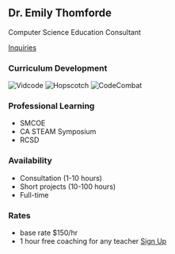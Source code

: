 ## Dr. Emily Thomforde

Computer Science Education Consultant

[Inquiries](mailto:emily0@gmail.com)

### Curriculum Development
![Vidcode](vidcode.png)
![Hopscotch](hopscotch.png)
![CodeCombat](codecombat.png)

### Professional Learning

- SMCOE
- CA STEAM Symposium
- RCSD

### Availability

- Consultation (1-10 hours)
- Short projects (10-100 hours)
- Full-time 

### Rates

- base rate $150/hr 
- 1 hour free coaching for any teacher [Sign Up](https://calendly.com/doctorem)